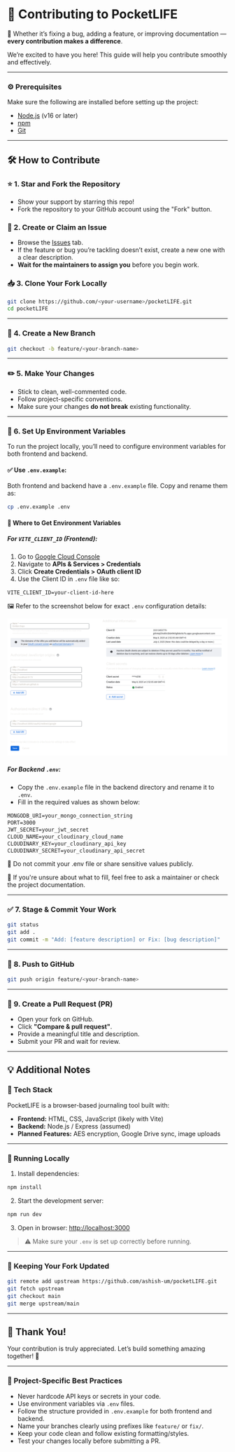 # 🌟 Contributing to PocketLIFE

🎉 Whether it’s fixing a bug, adding a feature, or improving documentation — **every contribution makes a difference**.

We’re excited to have you here! This guide will help you contribute smoothly and effectively.

---

### ⚙️ Prerequisites

Make sure the following are installed before setting up the project:

- [Node.js](https://nodejs.org/) (v16 or later)
- [npm](https://www.npmjs.com/) 
- [Git](https://git-scm.com/)

---

## 🛠️ How to Contribute

### ⭐ 1. Star and Fork the Repository

- Show your support by starring this repo!
- Fork the repository to your GitHub account using the "Fork" button.

### 🐛 2. Create or Claim an Issue

- Browse the [Issues](https://github.com/ashish-um/pocketLIFE/issues) tab.
- If the feature or bug you’re tackling doesn’t exist, create a new one with a clear description.
- **Wait for the maintainers to assign you** before you begin work.

### 📥 3. Clone Your Fork Locally

```bash
git clone https://github.com/<your-username>/pocketLIFE.git
cd pocketLIFE
```

---

### 🌱 4. Create a New Branch

```bash
git checkout -b feature/<your-branch-name>
```

---

### ✏️ 5. Make Your Changes

- Stick to clean, well-commented code.
- Follow project-specific conventions.
- Make sure your changes **do not break** existing functionality.

---

### 🧪 6. Set Up Environment Variables

To run the project locally, you’ll need to configure environment variables for both frontend and backend.

#### ✅ Use `.env.example`:

Both frontend and backend have a `.env.example` file. Copy and rename them as:

```bash
cp .env.example .env
```

#### 🔐 Where to Get Environment Variables

##### For `VITE_CLIENT_ID` (Frontend):
1. Go to [Google Cloud Console](https://console.cloud.google.com/)
2. Navigate to **APIs & Services > Credentials**
3. Click **Create Credentials > OAuth client ID**
4. Use the Client ID in `.env` file like so:

```env
VITE_CLIENT_ID=your-client-id-here
```

🖼️ Refer to the screenshot below for exact `.env` configuration details:

![.env Configuration Screenshot](./docs/env-setup.png)

##### For Backend `.env`:

- Copy the `.env.example` file in the backend directory and rename it to `.env`.
- Fill in the required values as shown below:

```env
MONGODB_URI=your_mongo_connection_string
PORT=3000
JWT_SECRET=your_jwt_secret
CLOUD_NAME=your_cloudinary_cloud_name
CLOUDINARY_KEY=your_cloudinary_api_key
CLOUDINARY_SECRET=your_cloudinary_api_secret
```
🚫 Do not commit your .env file or share sensitive values publicly.

💬 If you're unsure about what to fill, feel free to ask a maintainer or check the project documentation. 

---

### ✅ 7. Stage & Commit Your Work

```bash
git status
git add .
git commit -m "Add: [feature description] or Fix: [bug description]"
```

---

### 🚀 8. Push to GitHub

```bash
git push origin feature/<your-branch-name>
```

---

### 🔁 9. Create a Pull Request (PR)

- Open your fork on GitHub.
- Click **"Compare & pull request"**.
- Provide a meaningful title and description.
- Submit your PR and wait for review.

---

## 💡 Additional Notes

### 🧠 Tech Stack

PocketLIFE is a browser-based journaling tool built with:

- **Frontend:** HTML, CSS, JavaScript (likely with Vite)
- **Backend:** Node.js / Express (assumed)
- **Planned Features:** AES encryption, Google Drive sync, image uploads

---

### 🧪 Running Locally

1. Install dependencies:
```bash
npm install
```
2. Start the development server:
```bash
npm run dev
```
3. Open in browser:
[http://localhost:3000](http://localhost:3000)

> ⚠️ Make sure your `.env` is set up correctly before running.

---

### 🔄 Keeping Your Fork Updated

```bash
git remote add upstream https://github.com/ashish-um/pocketLIFE.git
git fetch upstream
git checkout main
git merge upstream/main
```

---

## 🙌 Thank You!

Your contribution is truly appreciated. Let’s build something amazing together! 💙

---

### 📌 Project-Specific Best Practices

- Never hardcode API keys or secrets in your code.
- Use environment variables via `.env` files.
- Follow the structure provided in `.env.example` for both frontend and backend.
- Name your branches clearly using prefixes like `feature/` or `fix/`.
- Keep your code clean and follow existing formatting/styles.
- Test your changes locally before submitting a PR.
